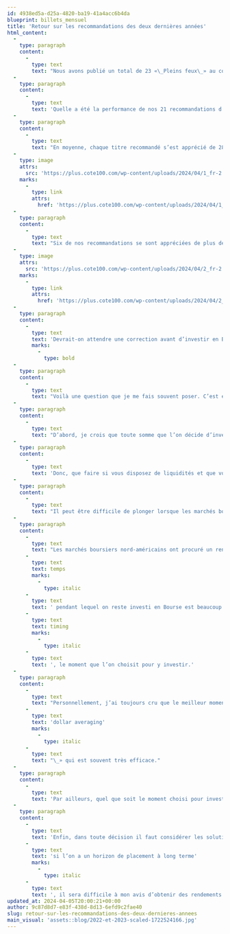 ```yaml
---
id: 4938ed5a-d25a-4820-ba19-41a4acc6b4da
blueprint: billets_mensuel
title: 'Retour sur les recommandations des deux dernières années'
html_content:
  -
    type: paragraph
    content:
      -
        type: text
        text: "Nous avons publié un total de 23 «\_Pleins feux\_» au cours des deux dernières années (2023 et 2022), soit 21 recommandations d’achat de titres spécifiques et deux numéros spéciaux, un suivi sur les titres du portefeuille COTE 100+ en décembre 2023 et un aperçu de nos meilleures recommandations d’achat en janvier 2022. Nous avons donc atteint notre objectif de publier 12 «\_Pleins feux\_» par année pour nos abonnés «\_Platine\_»."
  -
    type: paragraph
    content:
      -
        type: text
        text: 'Quelle a été la performance de nos 21 recommandations d’achat des deux dernières années?'
  -
    type: paragraph
    content:
      -
        type: text
        text: "En moyenne, chaque titre recommandé s’est apprécié de 28,4\_% depuis la publication du «\_Pleins feux\_», en tenant compte des dividendes. Des 21 recommandations, seulement deux ont enregistré un rendement négatif depuis notre recommandation\_(avec les dividendes) :"
  -
    type: image
    attrs:
      src: 'https://plus.cote100.com/wp-content/uploads/2024/04/1_fr-2.png'
    marks:
      -
        type: link
        attrs:
          href: 'https://plus.cote100.com/wp-content/uploads/2024/04/1_fr-2.png'
  -
    type: paragraph
    content:
      -
        type: text
        text: "Six de nos recommandations se sont appréciées de plus de 50\_% (avec dividendes) depuis la date de notre recommandation\_:"
  -
    type: image
    attrs:
      src: 'https://plus.cote100.com/wp-content/uploads/2024/04/2_fr-2.png'
    marks:
      -
        type: link
        attrs:
          href: 'https://plus.cote100.com/wp-content/uploads/2024/04/2_fr-2.png'
  -
    type: paragraph
    content:
      -
        type: text
        text: 'Devrait-on attendre une correction avant d’investir en Bourse?'
        marks:
          -
            type: bold
  -
    type: paragraph
    content:
      -
        type: text
        text: "Voilà une question que je me fais souvent poser. C’est encore plus vrai lorsque les marchés boursiers viennent de connaître une bonne séquence haussière, comme c’est le cas depuis quelques mois. De fait, de la fin de septembre 2023 à la fin de mars 2024, la valeur du portefeuille COTE 100+ s’est appréciée chaque mois, pour une hausse totale de quelque 19,2\_%. Dans un tel contexte, que devrait-on faire si l’on a des liquidités sur les lignes de côté?"
  -
    type: paragraph
    content:
      -
        type: text
        text: "D’abord, je crois que toute somme que l’on décide d’investir dans le marché boursier devrait l’être dans un horizon à long terme d’au moins cinq ans, voire de 10 ans. À défaut d’un tel horizon, on devrait investir dans des placements plus «\_sécuritaires\_» et moins volatils tels que des obligations, des certificats de dépôt ou des fonds de marché monétaire."
  -
    type: paragraph
    content:
      -
        type: text
        text: 'Donc, que faire si vous disposez de liquidités et que vous avez un horizon de placement de plusieurs années?'
  -
    type: paragraph
    content:
      -
        type: text
        text: "Il peut être difficile de plonger lorsque les marchés boursiers fracassent de nouveaux records quasiment chaque semaine. Il faut toutefois se rappeler une chose\_: avec le temps, les marchés boursiers sont «\_condamnés\_» à atteindre de nouveaux records."
  -
    type: paragraph
    content:
      -
        type: text
        text: "Les marchés boursiers nord-américains ont procuré un rendement annuel composé de près de 10\_% au cours des quelque 100 dernières années. Bien sûr, pendant cette période, il y a eu des passages à sec pendant lesquels les rendements ont été anémiques. Mais au bout du compte, l’histoire nous démontre que le "
      -
        type: text
        text: temps
        marks:
          -
            type: italic
      -
        type: text
        text: ' pendant lequel on reste investi en Bourse est beaucoup plus important que le '
      -
        type: text
        text: timing
        marks:
          -
            type: italic
      -
        type: text
        text: ', le moment que l’on choisit pour y investir.'
  -
    type: paragraph
    content:
      -
        type: text
        text: "Personnellement, j’ai toujours cru que le meilleur moment pour investir en Bourse est lorsque nous avons des liquidités dont on n’aura pas besoin avant longtemps. Lorsqu’on réussit à mettre des sous de côté de manière régulière, investir dès qu’on a suffisamment de liquidités pour le faire nous force en quelque sorte à acheter régulièrement, ce qu’on appelle aussi la pratique du «\_"
      -
        type: text
        text: 'dollar averaging'
        marks:
          -
            type: italic
      -
        type: text
        text: "\_» qui est souvent très efficace."
  -
    type: paragraph
    content:
      -
        type: text
        text: 'Par ailleurs, quel que soit le moment choisi pour investir en Bourse, selon moi, il y a toujours des occasions de le faire dans des titres boursiers de qualité à prix raisonnable. Même lorsque les indices boursiers atteignaient des niveaux record comme à la fin des années 1990, à l’époque de la bulle techno, on pouvait dénicher des titres qui n’attiraient pas l’attention des investisseurs et qui n’étaient pas trop chers.'
  -
    type: paragraph
    content:
      -
        type: text
        text: 'Enfin, dans toute décision il faut considérer les solutions de rechange, le coût d’opportunité. Encore une fois, '
      -
        type: text
        text: 'si l’on a un horizon de placement à long terme'
        marks:
          -
            type: italic
      -
        type: text
        text: ', il sera difficile à mon avis d’obtenir des rendements supérieurs à ceux des marchés boursiers. Plus souvent qu’autrement, la décision de rester sur les lignes de côté peut nous coûter beaucoup plus cher que d’investir à un moment peu opportun. Parlez-en à l’investisseur qui l’a fait au cours des cinq derniers mois.'
updated_at: 2024-04-05T20:00:21+00:00
author: 9c87d8d7-e83f-438d-8d13-6efd9c2fae40
slug: retour-sur-les-recommandations-des-deux-dernieres-annees
main_visual: 'assets::blog/2022-et-2023-scaled-1722524166.jpg'
---
```

